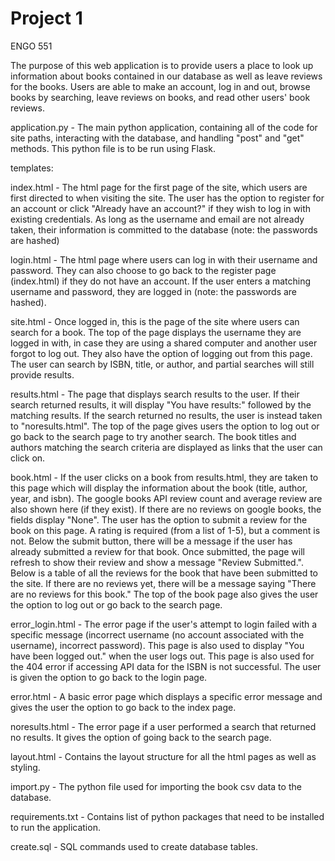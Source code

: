 # Project 1
ENGO 551

The purpose of this web application is to provide users a place to look up information about books contained in our database as well as leave reviews for the books. Users are able to make an account, log in and out, browse books by searching, leave reviews on books, and read other users' book reviews.


application.py - The main python application, containing all of the code for site paths, interacting with the database, and handling "post" and "get" methods. This python file is to be run using Flask.

templates:

index.html - The html page for the first page of the site, which users are first directed to when visiting the site. The user has the option to register for an account or click "Already have an account?" if they wish to log in with existing credentials. As long as the username and email are not already taken, their information is committed to the database (note: the passwords are hashed)

login.html - The html page where users can log in with their username and password. They can also choose to go back to the register page (index.html) if they do not have an account. If the user enters a matching username and password, they are logged in (note: the passwords are hashed).

site.html - Once logged in, this is the page of the site where users can search for a book. The top of the page displays the username they are logged in with, in case they are using a shared computer and another user forgot to log out. They also have the option of logging out from this page. The user can search by ISBN, title, or author, and partial searches will still provide results.

results.html - The page that displays search results to the user. If their search returned results, it will display "You have results:" followed by the matching results. If the search returned no results, the user is instead taken to "noresults.html". The top of the page gives users the option to log out or go back to the search page to try another search. The book titles and authors matching the search criteria are displayed as links that the user can click on.

book.html - If the user clicks on a book from results.html, they are taken to this page which will display the information about the book (title, author, year, and isbn). The google books API review count and average review are also shown here (if they exist). If there are no reviews on google books, the fields display "None". The user has the option to submit a review for the book on this page. A rating is required (from a list of 1-5), but a comment is not. Below the submit button, there will be a message if the user has already submitted a review for that book. Once submitted, the page will refresh to show their review and show a message "Review Submitted.". Below is a table of all the reviews for the book that have been submitted to the site. If there are no reviews yet, there will be a message saying "There are no reviews for this book." The top of the book page also gives the user the option to log out or go back to the search page.

error_login.html - The error page if the user's attempt to login failed with a specific message (incorrect username (no account associated with the username), incorrect password). This page is also used to display "You have been logged out." when the user logs out. This page is also used for the 404 error if accessing API data for the ISBN is not successful. The user is given the option to go back to the login page.

error.html - A basic error page which displays a specific error message and gives the user the option to go back to the index page.

noresults.html - The error page if a user performed a search that returned no results. It gives the option of going back to the search page.

layout.html - Contains the layout structure for all the html pages as well as styling.


import.py - The python file used for importing the book csv data to the database.

requirements.txt - Contains list of python packages that need to be installed to run the application.

create.sql - SQL commands used to create database tables.
